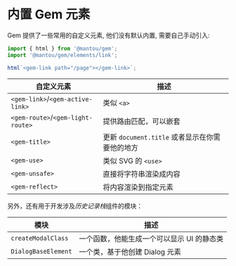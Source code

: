 # 内置 Gem 元素

Gem 提供了一些常用的自定义元素, 他们没有默认内置, 需要自己手动引入:

```js
import { html } from '@mantou/gem';
import '@mantou/gem/elements/link';

html`<gem-link path="/page"></gem-link>`;
```

| 自定义元素                        | 描述                                           |
| --------------------------------- | ---------------------------------------------- |
| `<gem-link>`/`<gem-active-link>`  | 类似 `<a>`                                     |
| `<gem-route>`/`<gem-light-route>` | 提供路由匹配，可以嵌套                         |
| `<gem-title>`                     | 更新 `document.title` 或者显示在你需要他的地方 |
| `<gem-use>`                       | 类似 SVG 的 `<use>`                            |
| `<gem-unsafe>`                    | 直接将字符串渲染成内容                         |
| `<gem-reflect>`                   | 将内容渲染到指定元素                           |

另外，还有用于开发涉及*历史记录栈*组件的模块：

| 模块                | 描述                                       |
| ------------------- | ------------------------------------------ |
| `createModalClass`  | 一个函数，他能生成一个可以显示 UI 的静态类 |
| `DialogBaseElement` | 一个类，基于他创建 Dialog 元素             |
